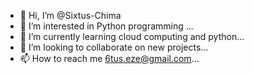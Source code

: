 - 👋 Hi, I’m @Sixtus-Chima
- 👀 I’m interested in Python programming ...
- 🌱 I’m currently learning cloud computing and python...
- 💞️ I’m looking to collaborate on new projects...
- 📫 How to reach me 6tus.eze@gmail.com...

<!---
Sixtus-Chima/Sixtus-Chima is a ✨ special ✨ repository because its `README.md` (this file) appears on your GitHub profile.
You can click the Preview link to take a look at your changes.
--->
